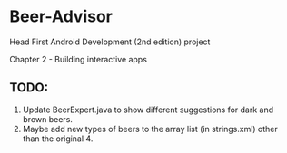 # Beer-Advisor
Head First Android Development (2nd edition) project

Chapter 2 - Building interactive apps

## TODO:

1) Update BeerExpert.java to show different suggestions for dark and brown beers.
2) Maybe add new types of beers to the array list (in strings.xml) other than the original 4.
